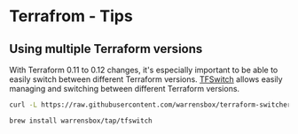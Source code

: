 # Terrafrom - Tips

## Using multiple Terraform versions

With Terraform 0.11 to 0.12 changes, it's especially important to be able to
easily switch between different Terraform versions.
[TFSwitch](https://warrensbox.github.io/terraform-switcher/) allows easily
managing and switching between different Terraform versions.

``` bash tab="curl"
curl -L https://raw.githubusercontent.com/warrensbox/terraform-switcher/release/install.sh | bash
```

``` bash tab="brew"
brew install warrensbox/tap/tfswitch 
```
